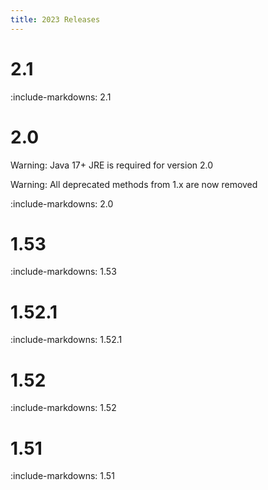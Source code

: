 ```yaml
---
title: 2023 Releases
---
```


# 2.1

:include-markdowns: 2.1

# 2.0

Warning: Java 17+ JRE is required for version 2.0

Warning: All deprecated methods from 1.x are now removed

:include-markdowns: 2.0

# 1.53

:include-markdowns: 1.53

# 1.52.1

:include-markdowns: 1.52.1

# 1.52

:include-markdowns: 1.52

# 1.51

:include-markdowns: 1.51

